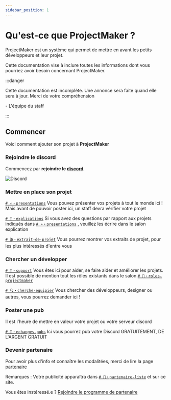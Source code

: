 ```yaml
---
sidebar_position: 1
---
```

# Qu'est-ce que ProjectMaker ?

ProjectMaker est un système qui permet de mettre en avant les petits développeurs et leur projet.

Cette documentation vise à inclure toutes les informations dont vous pourriez avoir besoin concernant ProjectMaker.

:::danger 

Cette documentation est incomplète. Une annonce sera faite quand elle sera à jour. Merci de votre compréhension

\- L'équipe du staff

:::

## Commencer

Voici comment ajouter son projet à **ProjectMaker**

### Rejoindre le discord

Commencez par **rejoindre le [discord](https://discord.gg/QZqbyWNpXa)**.

![Discord](https://img.shields.io/discord/759701030731776002?color=7289da&label=Discord&logo=Discord&logoColor=fff&style=for-the-badge)


### Mettre en place son projet

[`# ✍・presentations`](https://discord.com/channels/759701030731776002/1009409048728313926)
 Vous pouvez présenter vos projets à tout le monde ici ! Mais avant de pouvoir poster ici, un staff devra vérifier votre projet 

[`# 🤔・explications`](https://discord.com/channels/759701030731776002/1009803535300431902)
Si vous avez des questions par rapport aux projets indiqués dans [`# ✍・presentations`](https://discord.com/channels/759701030731776002/1009409048728313926) , veuillez les écrire dans le salon explication

[`# 🎬・extrait-de-projet`](https://discord.com/channels/759701030731776002/1010498527459299338)
Vous pourrez montrer vos extraits de projet, pour les plus intéressés d'entre vous


### Chercher un développer

[`# 📑・support`](https://discord.com/channels/759701030731776002/1009416230005919876)
Vous êtes ici pour aider, se faire aider et améliorer les projets. Il est possible de mention tout les rôles existants dans le salon [`# 🎏・roles-projectmaker`](https://discord.com/channels/759701030731776002/1009810542787051560)

[`# 🔍・cherche-equipier`](https://discord.com/channels/759701030731776002/1010499193967751218)
Vous chercher des développeurs, designer ou autres, vous pourrez demander ici ! 


### Poster une pub

Il est l'heure de mettre en valeur votre projet ou votre serveur discord

[`# 💱・echanges-pubs`](https://discord.com/channels/759701030731776002/1010498914916520046)
Ici vous pourrez pub votre Discord GRATUITEMENT, DE L'ARGENT GRATUIT

### Devenir partenaire

Pour avoir plus d'info et connaître les modalitées, merci de lire la page [partenaire](tutoriel/to-become-partner)

Remarques : Votre publicité apparaîtra dans [`# 🤝・partenaire-liste`](https://discord.com/channels/759701030731776002/1009409048728313926) et sur ce site.

Vous êtes instéressé.e ? [Rejoindre le programme de partenaire](https://discord.com/channels/759701030731776002/1009409048728313926)

